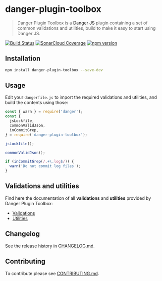 # danger-plugin-toolbox

> Danger Plugin Toolbox is a [Danger JS](https://danger.systems/js/) plugin containing a set of common validations and utilities, build to make it easy to start using Danger JS.

[![Build Status](https://travis-ci.com/sogame/danger-plugin-toolbox.svg?branch=master)](https://travis-ci.com/sogame/danger-plugin-toolbox)
[![SonarCloud Coverage](https://sonarcloud.io/api/project_badges/measure?project=sogame:danger-plugin-toolbox&metric=coverage)](https://sonarcloud.io/component_measures?id=sogame%3Adanger-plugin-toolbox&metric=coverage)
[![npm version](https://badge.fury.io/js/danger-plugin-toolbox.svg)](https://badge.fury.io/js/danger-plugin-toolbox)


## Installation

```sh
npm install danger-plugin-toolbox --save-dev
```

## Usage

Edit your `dangerfile.js` to import the required validations and utilities, and build the contents using those:

```js
const { warn } = require('danger');
const {
  jsLockfile,
  commonValidJson,
  inCommitGrep,
} = require('danger-plugin-toolbox');

jsLockfile();

commonValidJson();

if (inCommitGrep(/.+\.log$/)) {
  warn('Do not commit log files');
}
```

## Validations and utilities

Find here the documentation of all **validations** and **utilities** provided by Danger Plugin Toolbox:

- [Validations](docs/validations.md)
- [Utilities](docs/utilities.md)

## Changelog

See the release history in [CHANGELOG.md](CHANGELOG.md).

## Contributing

To contribute please see [CONTRIBUTING.md](CONTRIBUTING.md).
